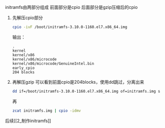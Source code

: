 initramfs由两部分组成
前面部分是cpio
后面部分是gzip压缩后的cpio
1. 先解压cpio部分
	```bash
	cpio -ivF /boot/initramfs-3.10.0-1160.el7.x86_64.img
	```
	输出：
	```
	.
	kernel
	kernel/x86
	kernel/x86/microcode
	kernel/x86/microcode/GenuineIntel.bin
	early_cpio
	204 blocks
	```
2. 再解压gzip
	可以看到前面cpio是204blocks，使用dd跳过，分离出来
	```bash
	dd if=/boot/initramfs-3.10.0-1160.el7.x86_64.img of=initramfs.img skip=204
	```
	再
	```bash
	zcat initramfs.img | cpio -idmv
	```
后续[[2_制作initramfs]]